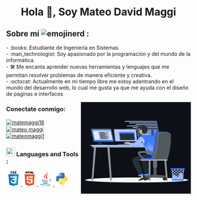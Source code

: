 <h1 align="center">Hola 👋, Soy Mateo David Maggi</h1>
<h2>Sobre mí <span><img height="24" width="24" src="https://images.emojiterra.com/google/noto-emoji/animated-emoji/1f913.gif" alt="emojinerd"/></span> :</h2>
<p>
- :books: Estudiante de Ingeniería en Sistemas </br>
- :man_technologist: Soy apasionado por la programación y del mundo de la informática. </br>
- 🛠 Me encanta aprender nuevas herramientas y lenguajes que me permitan resolver problemas de manera eficiente y creativa. </br>
- :octocat: Actualmente en mi tiempo libre me estoy adentrando en el mundo del desarrollo web, lo cual me gusta ya que me ayuda con el diseño de paginas e interfaces 
</p>

<p><img align="right" height="250" width="300" src="https://raw.githubusercontent.com/SubhadeepZilong/SubhadeepZilong/main/icons/animation_500_kxa883sd.gif" alt="SubhadeepZilong" /></p>
<h3 align="left">Conectate conmigo:</h3>
<p align="left">
<a href="https://twitter.com/matemaggi18" target="blank"><img align="center" src="https://raw.githubusercontent.com/rahuldkjain/github-profile-readme-generator/master/src/images/icons/Social/twitter.svg" alt="matemaggi18" height="30" width="40" /></a>
<a href="https://linkedin.com/in/mateo maggi" target="blank"><img align="center" src="https://raw.githubusercontent.com/rahuldkjain/github-profile-readme-generator/master/src/images/icons/Social/linked-in-alt.svg" alt="mateo maggi" height="30" width="40" /></a>
<a href="https://instagram.com/mateomaggi1" target="blank"><img align="center" src="https://raw.githubusercontent.com/rahuldkjain/github-profile-readme-generator/master/src/images/icons/Social/instagram.svg" alt="mateomaggi1" height="30" width="40" /></a>
</p>
<p></p>
<p></p>
<h3> <span><img height="24" width="24" <img src="https://media.giphy.com/media/M4NykXxUE0HAcK7UJ6/giphy.gif" width="50px" height="50px"> Languages and Tools </span> :</h3>
<p align="left"> <a href="https://www.w3schools.com/css/" target="_blank" rel="noreferrer"> <img src="https://raw.githubusercontent.com/devicons/devicon/master/icons/css3/css3-original-wordmark.svg" alt="css3" width="40" height="40"/> </a> <a href="https://www.w3.org/html/" target="_blank" rel="noreferrer"> <img src="https://raw.githubusercontent.com/devicons/devicon/master/icons/html5/html5-original-wordmark.svg" alt="html5" width="40" height="40"/> </a> <a href="https://www.java.com" target="_blank" rel="noreferrer"> <img src="https://raw.githubusercontent.com/devicons/devicon/master/icons/java/java-original.svg" alt="java" width="40" height="40"/> </a> <a href="https://www.python.org" target="_blank" rel="noreferrer"> <img src="https://raw.githubusercontent.com/devicons/devicon/master/icons/python/python-original.svg" alt="python" width="40" height="40"/> </a> </p>
